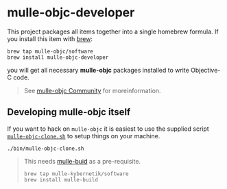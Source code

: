 # mulle-objc-developer

This project packages all items together into a single homebrew formula. If you install this item with [brew](//brew.sh):

```
brew tap mulle-objc/software
brew install mulle-objc-developer
```

you will get all necessary **mulle-objc** packages installed to write Objective-C code.

> See [mulle-objc Community](//mulle-objc.github.io) for moreinformation.


## Developing mulle-objc itself

If you want to hack on `mulle-objc` it is easiest to use the supplied
script  [`mulle-objc-clone.sh`](mulle-objc-clone.sh) to setup things on
your machine.

```
./bin/mulle-objc-clone.sh
```

>This needs [mulle-buid](//mulle-nat/mulle-build) as a  pre-requisite.
>
> ```
> brew tap mulle-kybernetik/software
> brew install mulle-build
> ```

